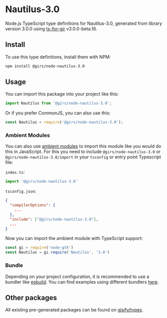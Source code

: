 
# Nautilus-3.0

Node.js TypeScript type definitions for Nautilus-3.0, generated from library version 3.0.0 using [ts-for-gir](https://github.com/gjsify/ts-for-gir) v3.0.0-beta.16.

## Install

To use this type definitions, install them with NPM:
```bash
npm install @girs/node-nautilus-3.0
```

## Usage

You can import this package into your project like this:
```ts
import Nautilus from '@girs/node-nautilus-3.0';
```

Or if you prefer CommonJS, you can also use this:
```ts
const Nautilus = require('@girs/node-nautilus-3.0');
```

### Ambient Modules

You can also use [ambient modules](https://github.com/gjsify/ts-for-gir/tree/main/packages/cli#ambient-modules) to import this module like you would do this in JavaScript.
For this you need to include `@girs/node-nautilus-3.0` or `@girs/node-nautilus-3.0/import` in your `tsconfig` or entry point Typescript file:

`index.ts`:
```ts
import '@girs/node-nautilus-3.0'
```

`tsconfig.json`:
```json
{
  "compilerOptions": {
    ...
  },
  "include": ["@girs/node-nautilus-3.0"],
  ...
}
```

Now you can import the ambient module with TypeScript support: 

```ts
const gi = require('node-gtk')
const Nautilus = gi.require('Nautilus', '3.0')
```



### Bundle

Depending on your project configuration, it is recommended to use a bundler like [esbuild](https://esbuild.github.io/). You can find examples using different bundlers [here](https://github.com/gjsify/ts-for-gir/tree/main/examples).

## Other packages

All existing pre-generated packages can be found on [gjsify/types](https://github.com/gjsify/types).

